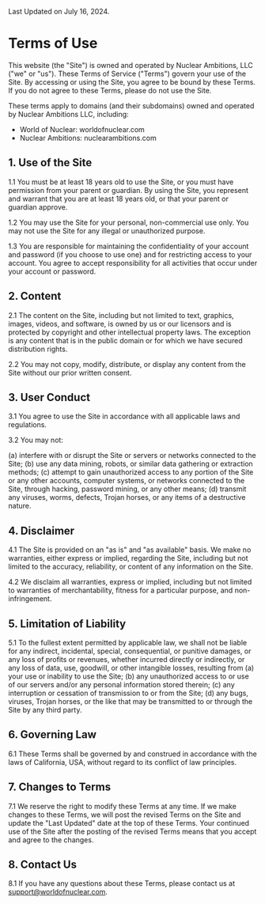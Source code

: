 Last Updated on July 16, 2024.

# Terms of Use

This website (the "Site") is owned and operated by Nuclear Ambitions, LLC ("we" or "us"). These Terms of Service ("Terms") govern your use of the Site. By accessing or using the Site, you agree to be bound by these Terms. If you do not agree to these Terms, please do not use the Site.

These terms apply to domains (and their subdomains) owned and operated by Nuclear Ambitions LLC, including:

- World of Nuclear: worldofnuclear.com
- Nuclear Ambitions: nuclearambitions.com

## 1. Use of the Site

1.1 You must be at least 18 years old to use the Site, or you must have permission from your parent or guardian. By using the Site, you represent and warrant that you are at least 18 years old, or that your parent or guardian approve.

1.2 You may use the Site for your personal, non-commercial use only. You may not use the Site for any illegal or unauthorized purpose.

1.3 You are responsible for maintaining the confidentiality of your account and password (if you choose to use one) and for restricting access to your account. You agree to accept responsibility for all activities that occur under your account or password.

## 2. Content

2.1 The content on the Site, including but not limited to text, graphics, images, videos, and software, is owned by us or our licensors and is protected by copyright and other intellectual property laws. The exception is any content that is in the public domain or for which we have secured distribution rights.

2.2 You may not copy, modify, distribute, or display any content from the Site without our prior written consent.

## 3. User Conduct

3.1 You agree to use the Site in accordance with all applicable laws and regulations.

3.2 You may not:

(a) interfere with or disrupt the Site or servers or networks connected to the Site;
(b) use any data mining, robots, or similar data gathering or extraction methods;
(c) attempt to gain unauthorized access to any portion of the Site or any other accounts, computer systems, or networks connected to the Site, through hacking, password mining, or any other means;
(d) transmit any viruses, worms, defects, Trojan horses, or any items of a destructive nature.

## 4. Disclaimer

4.1 The Site is provided on an "as is" and "as available" basis. We make no warranties, either express or implied, regarding the Site, including but not limited to the accuracy, reliability, or content of any information on the Site.

4.2 We disclaim all warranties, express or implied, including but not limited to warranties of merchantability, fitness for a particular purpose, and non-infringement.

## 5. Limitation of Liability

5.1 To the fullest extent permitted by applicable law, we shall not be liable for any indirect, incidental, special, consequential, or punitive damages, or any loss of profits or revenues, whether incurred directly or indirectly, or any loss of data, use, goodwill, or other intangible losses, resulting from (a) your use or inability to use the Site; (b) any unauthorized access to or use of our servers and/or any personal information stored therein; (c) any interruption or cessation of transmission to or from the Site; (d) any bugs, viruses, Trojan horses, or the like that may be transmitted to or through the Site by any third party.

## 6. Governing Law

6.1 These Terms shall be governed by and construed in accordance with the laws of California, USA, without regard to its conflict of law principles.

## 7. Changes to Terms

7.1 We reserve the right to modify these Terms at any time. If we make changes to these Terms, we will post the revised Terms on the Site and update the "Last Updated" date at the top of these Terms. Your continued use of the Site after the posting of the revised Terms means that you accept and agree to the changes.

## 8. Contact Us

8.1 If you have any questions about these Terms, please contact us at support@worldofnuclear.com.

